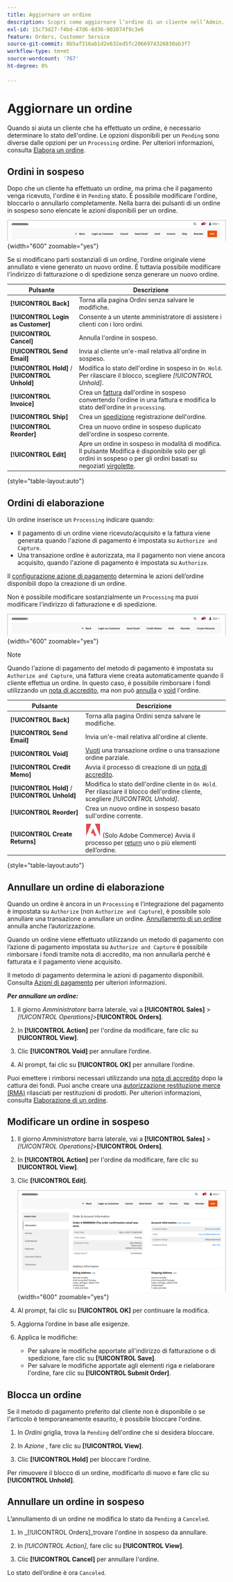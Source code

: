 ```yaml
---
title: Aggiornare un ordine
description: Scopri come aggiornare l’ordine di un cliente nell’Admin.
exl-id: 15c73d27-f4bd-47d6-8d36-902074f9c3e6
feature: Orders, Customer Service
source-git-commit: 8b5af316ab1d2e632ed5fc2066974326830ab3f7
workflow-type: tm+mt
source-wordcount: '767'
ht-degree: 0%

---
```


# Aggiornare un ordine

Quando si aiuta un cliente che ha effettuato un ordine, è necessario determinare lo stato dell&#39;ordine. Le opzioni disponibili per un `Pending` sono diverse dalle opzioni per un `Processing` ordine. Per ulteriori informazioni, consulta [Elabora un ordine](order-processing.md).

## Ordini in sospeso

Dopo che un cliente ha effettuato un ordine, ma prima che il pagamento venga ricevuto, l&#39;ordine è in `Pending` stato. È possibile modificare l&#39;ordine, bloccarlo o annullarlo completamente. Nella barra dei pulsanti di un ordine in sospeso sono elencate le azioni disponibili per un ordine.

![Opzioni ordine in sospeso](./assets/order-button-bar-pending.png){width="600" zoomable="yes"}

Se si modificano parti sostanziali di un ordine, l&#39;ordine originale viene annullato e viene generato un nuovo ordine. È tuttavia possibile modificare l&#39;indirizzo di fatturazione o di spedizione senza generare un nuovo ordine.

| Pulsante | Descrizione |
|--- |--- |
| **[!UICONTROL Back]** | Torna alla pagina Ordini senza salvare le modifiche. |
| **[!UICONTROL Login as Customer]** | Consente a un utente amministratore di assistere i clienti con i loro ordini. |
| **[!UICONTROL Cancel]** | Annulla l&#39;ordine in sospeso. |
| **[!UICONTROL Send Email]** | Invia al cliente un&#39;e-mail relativa all&#39;ordine in sospeso. |
| **[!UICONTROL Hold]** / **[!UICONTROL Unhold]** | Modifica lo stato dell&#39;ordine in sospeso in `On Hold`. Per rilasciare il blocco, scegliere _[!UICONTROL Unhold]_. |
| **[!UICONTROL Invoice]** | Crea un [fattura](invoices.md#create-an-invoice) dall&#39;ordine in sospeso convertendo l&#39;ordine in una fattura e modifica lo stato dell&#39;ordine in `processing`. |
| **[!UICONTROL Ship]** | Crea un [spedizione](shipments.md#create-a-shipment) registrazione dell&#39;ordine. |
| **[!UICONTROL Reorder]** | Crea un nuovo ordine in sospeso duplicato dell&#39;ordine in sospeso corrente. |
| **[!UICONTROL Edit]** | Apre un ordine in sospeso in modalità di modifica. Il pulsante Modifica è disponibile solo per gli ordini in sospeso o per gli ordini basati su negoziati [virgolette](../b2b/quotes.md). |

{style="table-layout:auto"}

## Ordini di elaborazione

Un ordine inserisce un `Processing` indicare quando:

* Il pagamento di un ordine viene ricevuto/acquisito e la fattura viene generata quando l&#39;azione di pagamento è impostata su `Authorize and Capture`.
* Una transazione ordine è autorizzata, ma il pagamento non viene ancora acquisito, quando l&#39;azione di pagamento è impostata su `Authorize`.

Il [configurazione azione di pagamento](../configuration-reference/sales/payment-methods.md#payment-actions) determina le azioni dell’ordine disponibili dopo la creazione di un ordine.

Non è possibile modificare sostanzialmente un `Processing` ma puoi modificare l&#39;indirizzo di fatturazione e di spedizione.

![Opzioni ordine di elaborazione](./assets/order-button-bar-processing.png){width="600" zoomable="yes"}

>[!NOTE]
>
>Quando l&#39;azione di pagamento del metodo di pagamento è impostata su `Authorize and Capture`, una fattura viene creata automaticamente quando il cliente effettua un ordine. In questo caso, è possibile rimborsare i fondi utilizzando un [nota di accredito](credit-memo-create.md), ma non può [annulla](#cancel-a-pending-order) o [void](#void-a-processing-order) l&#39;ordine.

| Pulsante | Descrizione |
|--- |--- |
| **[!UICONTROL Back]** | Torna alla pagina Ordini senza salvare le modifiche. |
| **[!UICONTROL Send Email]** | Invia un&#39;e-mail relativa all&#39;ordine al cliente. |
| **[!UICONTROL Void]** | [Vuoti](#void-a-processing-order) una transazione ordine o una transazione ordine parziale. |
| **[!UICONTROL Credit Memo]** | Avvia il processo di creazione di un [nota di accredito](credit-memo-create.md). |
| **[!UICONTROL Hold]** / **[!UICONTROL Unhold]** | Modifica lo stato dell&#39;ordine cliente in `On Hold`. Per rilasciare il blocco dell&#39;ordine cliente, scegliere _[!UICONTROL Unhold]_. |
| **[!UICONTROL Reorder]** | Crea un nuovo ordine in sospeso basato sull&#39;ordine corrente. |
| **[!UICONTROL Create Returns]** | ![Adobe Commerce](../assets/adobe-logo.svg) (Solo Adobe Commerce) Avvia il processo per [return](returns.md) uno o più elementi dell’ordine. |

{style="table-layout:auto"}

## Annullare un ordine di elaborazione

Quando un ordine è ancora in un `Processing` e l’integrazione del pagamento è impostata su `Authorize` (non `Authorize and Capture`), è possibile solo annullare una transazione o annullare un ordine. [Annullamento di un ordine](#cancel-a-pending-order) annulla anche l’autorizzazione.

Quando un ordine viene effettuato utilizzando un metodo di pagamento con l’azione di pagamento impostata su `Authorize and Capture` è possibile rimborsare i fondi tramite nota di accredito, ma non annullarla perché è fatturata e il pagamento viene acquisito.

Il metodo di pagamento determina le azioni di pagamento disponibili. Consulta [Azioni di pagamento](../configuration-reference/sales/payment-methods.md#payment-actions) per ulteriori informazioni.

**_Per annullare un ordine:_**

1. Il giorno _Amministratore_ barra laterale, vai a **[!UICONTROL Sales]** > _[!UICONTROL Operations]_>**[!UICONTROL Orders]**.

1. In **[!UICONTROL Action]** per l&#39;ordine da modificare, fare clic su **[!UICONTROL View]**.

1. Clic **[!UICONTROL Void]** per annullare l’ordine.

1. Al prompt, fai clic su **[!UICONTROL OK]** per annullare l’ordine.

Puoi emettere i rimborsi necessari utilizzando una [nota di accredito](credit-memo-create.md) dopo la cattura dei fondi. Puoi anche creare una [autorizzazione restituzione merce (RMA)](returns.md) rilasciati per restituzioni di prodotti. Per ulteriori informazioni, consulta [Elaborazione di un ordine](order-processing.md).

## Modificare un ordine in sospeso

1. Il giorno _Amministratore_ barra laterale, vai a **[!UICONTROL Sales]** > _[!UICONTROL Operations]_>**[!UICONTROL Orders]**.

1. In **[!UICONTROL Action]** per l&#39;ordine da modificare, fare clic su **[!UICONTROL View]**.

1. Clic **[!UICONTROL Edit]**.

   ![Modifica ordine](./assets/order-edit.png){width="600" zoomable="yes"}

1. Al prompt, fai clic su **[!UICONTROL OK]** per continuare la modifica.

1. Aggiorna l’ordine in base alle esigenze.

1. Applica le modifiche:
   * Per salvare le modifiche apportate all&#39;indirizzo di fatturazione o di spedizione, fare clic su **[!UICONTROL Save]**.
   * Per salvare le modifiche apportate agli elementi riga e rielaborare l&#39;ordine, fare clic su **[!UICONTROL Submit Order]**.

## Blocca un ordine

Se il metodo di pagamento preferito dal cliente non è disponibile o se l&#39;articolo è temporaneamente esaurito, è possibile bloccare l&#39;ordine.

1. In _Ordini_ griglia, trova la `Pending` dell&#39;ordine che si desidera bloccare.

1. In _Azione_ , fare clic su **[!UICONTROL View]**.

1. Clic **[!UICONTROL Hold]** per bloccare l&#39;ordine.

Per rimuovere il blocco di un ordine, modificarlo di nuovo e fare clic su **[!UICONTROL Unhold]**.

## Annullare un ordine in sospeso

L’annullamento di un ordine ne modifica lo stato da `Pending` a `Canceled`.

1. In _[!UICONTROL Orders]_trovare l&#39;ordine in sospeso da annullare.

1. In _[!UICONTROL Action]_, fare clic su **[!UICONTROL View]**.

1. Clic **[!UICONTROL Cancel]** per annullare l&#39;ordine.

Lo stato dell’ordine è ora `Canceled`.
